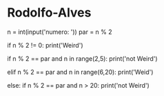 # Rodolfo-Alves
n = int(input('numero: '))
par = n % 2

if n % 2 != 0:
  print('Weird')

if n % 2 == par and n in range(2,5):
  print('not Weird')

elif n % 2 == par and n in range(6,20):
  print('Weid')

else:
  if n % 2 == par and n > 20:
    print('not Weird')
